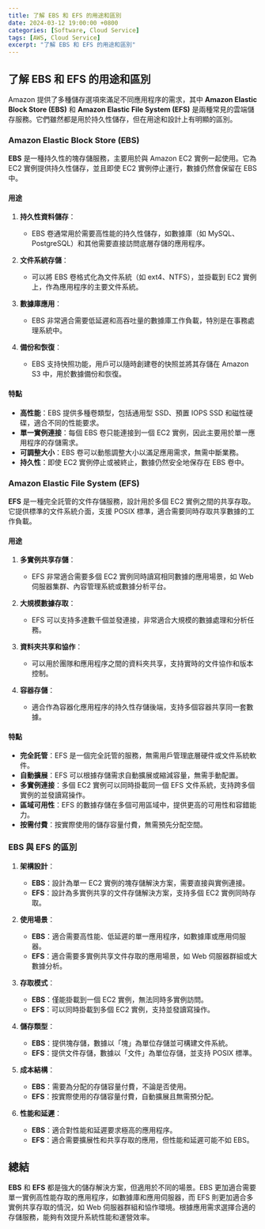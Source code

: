 ```yaml
---
title: 了解 EBS 和 EFS 的用途和區別
date: 2024-03-12 19:00:00 +0800
categories: [Software, Cloud Service]
tags: [AWS, Cloud Service] 
excerpt: "了解 EBS 和 EFS 的用途和區別"
---
```


## 了解 EBS 和 EFS 的用途和區別

Amazon 提供了多種儲存選項來滿足不同應用程序的需求，其中 **Amazon Elastic Block Store (EBS)** 和 **Amazon Elastic File System (EFS)** 是兩種常見的雲端儲存服務。它們雖然都是用於持久性儲存，但在用途和設計上有明顯的區別。

### **Amazon Elastic Block Store (EBS)**

**EBS** 是一種持久性的塊存儲服務，主要用於與 Amazon EC2 實例一起使用。它為 EC2 實例提供持久性儲存，並且即使 EC2 實例停止運行，數據仍然會保留在 EBS 中。

#### **用途**

1. **持久性資料儲存**：
   - EBS 卷通常用於需要高性能的持久性儲存，如數據庫（如 MySQL、PostgreSQL）和其他需要直接訪問底層存儲的應用程序。

2. **文件系統存儲**：
   - 可以將 EBS 卷格式化為文件系統（如 ext4、NTFS），並掛載到 EC2 實例上，作為應用程序的主要文件系統。

3. **數據庫應用**：
   - EBS 非常適合需要低延遲和高吞吐量的數據庫工作負載，特別是在事務處理系統中。

4. **備份和恢復**：
   - EBS 支持快照功能，用戶可以隨時創建卷的快照並將其存儲在 Amazon S3 中，用於數據備份和恢復。

#### **特點**

- **高性能**：EBS 提供多種卷類型，包括通用型 SSD、預置 IOPS SSD 和磁性硬碟，適合不同的性能要求。
- **單一實例連接**：每個 EBS 卷只能連接到一個 EC2 實例，因此主要用於單一應用程序的存儲需求。
- **可調整大小**：EBS 卷可以動態調整大小以滿足應用需求，無需中斷業務。
- **持久性**：即使 EC2 實例停止或被終止，數據仍然安全地保存在 EBS 卷中。

### **Amazon Elastic File System (EFS)**

**EFS** 是一種完全託管的文件存儲服務，設計用於多個 EC2 實例之間的共享存取。它提供標準的文件系統介面，支援 POSIX 標準，適合需要同時存取共享數據的工作負載。

#### **用途**

1. **多實例共享存儲**：
   - EFS 非常適合需要多個 EC2 實例同時讀寫相同數據的應用場景，如 Web 伺服器集群、內容管理系統或數據分析平台。

2. **大規模數據存取**：
   - EFS 可以支持多達數千個並發連接，非常適合大規模的數據處理和分析任務。

3. **資料夾共享和協作**：
   - 可以用於團隊和應用程序之間的資料夾共享，支持實時的文件協作和版本控制。

4. **容器存儲**：
   - 適合作為容器化應用程序的持久性存儲後端，支持多個容器共享同一套數據。

#### **特點**

- **完全託管**：EFS 是一個完全託管的服務，無需用戶管理底層硬件或文件系統軟件。
- **自動擴展**：EFS 可以根據存儲需求自動擴展或縮減容量，無需手動配置。
- **多實例連接**：多個 EC2 實例可以同時掛載同一個 EFS 文件系統，支持跨多個實例的並發讀寫操作。
- **區域可用性**：EFS 的數據存儲在多個可用區域中，提供更高的可用性和容錯能力。
- **按需付費**：按實際使用的儲存容量付費，無需預先分配空間。

### **EBS 與 EFS 的區別**

1. **架構設計**：
   - **EBS**：設計為單一 EC2 實例的塊存儲解決方案，需要直接與實例連接。
   - **EFS**：設計為多實例共享的文件存儲解決方案，支持多個 EC2 實例同時存取。

2. **使用場景**：
   - **EBS**：適合需要高性能、低延遲的單一應用程序，如數據庫或應用伺服器。
   - **EFS**：適合需要多實例共享文件存取的應用場景，如 Web 伺服器群組或大數據分析。

3. **存取模式**：
   - **EBS**：僅能掛載到一個 EC2 實例，無法同時多實例訪問。
   - **EFS**：可以同時掛載到多個 EC2 實例，支持並發讀寫操作。

4. **儲存類型**：
   - **EBS**：提供塊存儲，數據以「塊」為單位存儲並可構建文件系統。
   - **EFS**：提供文件存儲，數據以「文件」為單位存儲，並支持 POSIX 標準。

5. **成本結構**：
   - **EBS**：需要為分配的存儲容量付費，不論是否使用。
   - **EFS**：按實際使用的存儲容量付費，自動擴展且無需預分配。

6. **性能和延遲**：
   - **EBS**：適合對性能和延遲要求極高的應用程序。
   - **EFS**：適合需要擴展性和共享存取的應用，但性能和延遲可能不如 EBS。

## 總結

**EBS** 和 **EFS** 都是強大的儲存解決方案，但適用於不同的場景。EBS 更加適合需要單一實例高性能存取的應用程序，如數據庫和應用伺服器，而 EFS 則更加適合多實例共享存取的情況，如 Web 伺服器群組和協作環境。根據應用需求選擇合適的存儲服務，能夠有效提升系統性能和運營效率。
